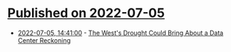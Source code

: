 # [Published on 2022-07-05](index.md)

* [2022-07-05, 14:41:00](https://news.slashdot.org/story/22/07/05/1442207/the-wests-drought-could-bring-about-a-data-center-reckoning?utm_source=rss1.0mainlinkanon&utm_medium=feed) - [The West's Drought Could Bring About a Data Center Reckoning](https://news.slashdot.org/story/22/07/05/1442207/the-wests-drought-could-bring-about-a-data-center-reckoning?utm_source=rss1.0mainlinkanon&utm_medium=feed)
